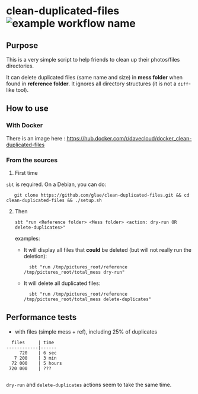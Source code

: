 

# clean-duplicated-files ![example workflow name](https://github.com/glae/clean-duplicated-files/workflows/build/badge.svg)
 
## Purpose

This is a very simple script to help friends to clean up their photos/files directories.

It can delete duplicated files (same name and size) in **mess folder** when found in **reference folder**.
It ignores all directory structures (it is not a `diff`-like tool).

## How to use
 
### With Docker 

There is an image here : https://hub.docker.com/r/davecloud/docker_clean-duplicated-files

### From the sources
 
1. First time

`sbt` is required. On a Debian, you can do:

       git clone https://github.com/glae/clean-duplicated-files.git && cd clean-duplicated-files && ./setup.sh
    
2. Then

       sbt "run <Reference folder> <Mess folder> <action: dry-run OR delete-duplicates>"
       
    examples: 

    - It will display all files that **could** be deleted (but will not really run the deletion):

            sbt "run /tmp/pictures_root/reference /tmp/pictures_root/total_mess dry-run"
       
    - It will delete all duplicated files:

            sbt "run /tmp/pictures_root/reference /tmp/pictures_root/total_mess delete-duplicates"
     

## Performance tests

- with files (simple mess + ref), including 25% of duplicates

```
  files     | time 
------------|------
     720    | 6 sec                      
   7 200    | 3 min
  72 000    | 5 hours
 720 000    | ???
 
```

`dry-run` and `delete-duplicates` actions seem to take the same time.

